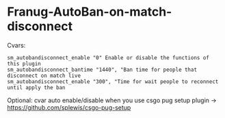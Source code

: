 # Franug-AutoBan-on-match-disconnect

Cvars:
```
sm_autobandisconnect_enable "0" Enable or disable the functions of this plugin
sm_autobandisconnect_bantime "1440", "Ban time for people that disconnect on match live
sm_autobandisconnect_enable "300", "Time for wait people to reconnect until apply the ban
```

Optional: cvar auto enable/disable when you use csgo pug setup plugin -> https://github.com/splewis/csgo-pug-setup
